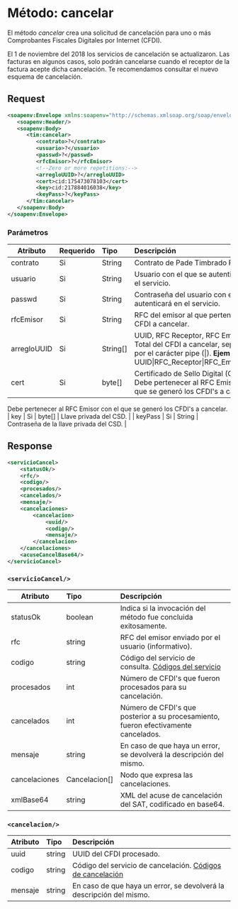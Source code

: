 # Método: cancelar

El método *cancelar* crea una solicitud de cancelación para uno o más Comprobantes Fiscales Digitales por Internet (CFDI).

El 1 de noviembre del 2018 los servicios de cancelación se actualizaron. Las facturas en algunos casos, solo podrán cancelarse cuando el receptor de la factura acepte dicha cancelación. Te recomendamos consultar el nuevo esquema de cancelación.

## Request

```xml
<soapenv:Envelope xmlns:soapenv="http://schemas.xmlsoap.org/soap/envelope/" xmlns:tim="timbrado.ws.pade.mx">
   <soapenv:Header/>
   <soapenv:Body>
      <tim:cancelar>
         <contrato>?</contrato>
         <usuario>?</usuario>
         <passwd>?</passwd>
         <rfcEmisor>?</rfcEmisor>
         <!--Zero or more repetitions:-->
         <arregloUUID>?</arregloUUID>
         <cert>cid:175473078103</cert>
         <key>cid:217884016038</key>
         <keyPass>?</keyPass>
      </tim:cancelar>
   </soapenv:Body>
</soapenv:Envelope>
```

### Parámetros

| Atributo      | Requerido | Tipo    | Descripción |
| ------------- |:--------- |:------- |:----------- |
| contrato      | Si        | String  | Contrato de Pade Timbrado Fiscal. | 
| usuario       | Si        | String  | Usuario con el que se autenticará en el servicio. |
| passwd        | Si        | String  | Contraseña del usuario con el que se autenticará en el servicio. |
| rfcEmisor     | Si        | String  | RFC del emisor al que pertenecen los CFDI a cancelar. |
| arregloUUID   | Si        |String[] | UUID, RFC Receptor, RFC Emisor y Total del CFDI a cancelar, separada por el carácter pipe (\|). **Ejemplo**: <arregloUUID>UUID\|RFC_Receptor\|RFC_Emisor\|Total</arregloUUID> |
| cert          | Si        | byte[]  | Certificado de Sello Digital (CSD). Debe pertenecer al RFC Emisor con el que se generó los CFDI's a cancelar. |
Debe pertenecer al RFC Emisor con el que se generó los CFDI's a cancelar.
| key           | Si        | byte[]  | Llave privada del CSD. |
| keyPass       | Si        | String  | Contraseña de la llave privada del CSD. |

## Response

```xml
<servicioCancel>
	<statusOk/>
	<rfc/>
	<codigo/>
	<procesados/>
	<cancelados/>
	<mensaje/>
	<cancelaciones>
		<cancelacion>
			<uuid/>
			<codigo/>
			<mensaje/>
		</cancelacion>
	</cancelaciones>
	<acuseCancelBase64/>
</servicioCancel>
```

### `<servicioCancel/>`

| Atributo      | Tipo          | Descripción |
| ------------- |:------------- |:----------- |
| statusOk      | boolean       | Indica si la invocación del método fue concluida exitosamente. |
| rfc           | string        | RFC del emisor enviado por el usuario (informativo). |
| codigo        | string        | Código del servicio de consulta. [Códigos del servicio](https://github.com/MarthaRiveraV/timbradoDoc/blob/master/codigos.md)
| procesados    | int           | Número de CFDI's que fueron procesados para su cancelación. |
| cancelados    | int           | Número de CFDI's que posterior a su procesamiento, fueron efectivamente cancelados. |
| mensaje       | string        | En caso de que haya un error, se devolverá la descripción del mismo. |
| cancelaciones | Cancelacion[] | Nodo que expresa las cancelaciones. |
| xmlBase64     | string        | XML del acuse de cancelación del SAT, codificado en base64. |

### `<cancelacion/>`
| Atributo      | Tipo          | Descripción |
| ------------- |:------------- |:----------- |
| uuid          | string        | UUID del CFDI procesado. | https://github.com/MarthaRiveraV/timbradoDoc/blob/master/codigosCancelacion.md
| codigo        | string        | Código del servicio de cancelación. [Códigos de cancelación](https://github.com/MarthaRiveraV/timbradoDoc/blob/master/codigosCancelacion.md)
| mensaje       | string        | En caso de que haya un error, se devolverá la descripción del mismo. |
